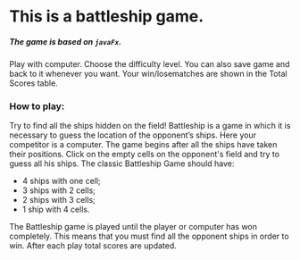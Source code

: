 # This is a battleship game. 

##### The game is based on `javaFx`.

Play with computer. Choose the difficulty level. You can also save game and back to it whenever you want.
Your win/losematches are shown in the Total Scores table.


### How to play:

Try to find all the ships hidden on the field!
Battleship is a game in which it is necessary to guess the location of the opponent’s ships. Here your competitor is a computer. 
The game begins after all the ships have taken their positions. Click on the empty cells on the opponent's field and try to guess all his ships.
The classic Battleship Game should have:
- 4 ships with one cell;
- 3 ships with 2 cells;
- 2 ships with 3 cells;
- 1 ship with 4 cells.

The Battleship game is played until the player or computer has won completely. This means that you must find all the opponent ships in order to win.
After each play total scores are updated.
